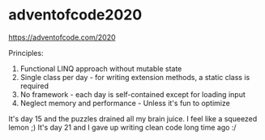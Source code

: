 # adventofcode2020

https://adventofcode.com/2020

Principles:

1. Functional LINQ approach without mutable state
2. Single class per day - for writing extension methods,  a static class is required
3. No framework - each day is self-contained except for loading input
4. Neglect memory and performance - Unless it's fun to optimize


It's day 15 and the puzzles drained all my brain juice. I feel like a squeezed lemon ;)
It's day 21 and I gave up writing clean code long time ago :/
